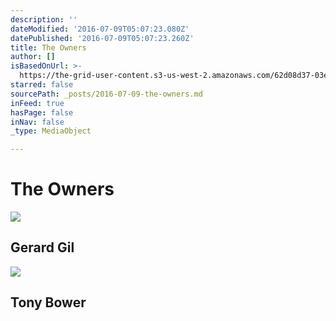 ```yaml
---
description: ''
dateModified: '2016-07-09T05:07:23.080Z'
datePublished: '2016-07-09T05:07:23.260Z'
title: The Owners
author: []
isBasedOnUrl: >-
  https://the-grid-user-content.s3-us-west-2.amazonaws.com/62d08d37-03ea-467f-8d06-d90857944052.jpg
starred: false
sourcePath: _posts/2016-07-09-the-owners.md
inFeed: true
hasPage: false
inNav: false
_type: MediaObject

---
```

# The Owners
![](https://the-grid-user-content.s3-us-west-2.amazonaws.com/62d08d37-03ea-467f-8d06-d90857944052.jpg)

## Gerard Gil
![](https://the-grid-user-content.s3-us-west-2.amazonaws.com/5429d0a7-0f5a-4ff4-999d-e8e7302bc232.jpg)

## Tony Bower